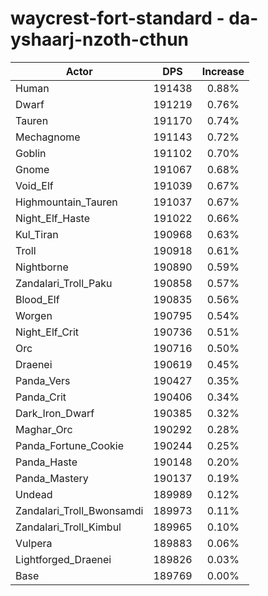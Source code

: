 # waycrest-fort-standard - da-yshaarj-nzoth-cthun
| Actor | DPS | Increase |
|---|:---:|:---:|
|Human|191438|0.88%|
|Dwarf|191219|0.76%|
|Tauren|191170|0.74%|
|Mechagnome|191143|0.72%|
|Goblin|191102|0.70%|
|Gnome|191067|0.68%|
|Void_Elf|191039|0.67%|
|Highmountain_Tauren|191037|0.67%|
|Night_Elf_Haste|191022|0.66%|
|Kul_Tiran|190968|0.63%|
|Troll|190918|0.61%|
|Nightborne|190890|0.59%|
|Zandalari_Troll_Paku|190858|0.57%|
|Blood_Elf|190835|0.56%|
|Worgen|190795|0.54%|
|Night_Elf_Crit|190736|0.51%|
|Orc|190716|0.50%|
|Draenei|190619|0.45%|
|Panda_Vers|190427|0.35%|
|Panda_Crit|190406|0.34%|
|Dark_Iron_Dwarf|190385|0.32%|
|Maghar_Orc|190292|0.28%|
|Panda_Fortune_Cookie|190244|0.25%|
|Panda_Haste|190148|0.20%|
|Panda_Mastery|190137|0.19%|
|Undead|189989|0.12%|
|Zandalari_Troll_Bwonsamdi|189973|0.11%|
|Zandalari_Troll_Kimbul|189965|0.10%|
|Vulpera|189883|0.06%|
|Lightforged_Draenei|189826|0.03%|
|Base|189769|0.00%|
